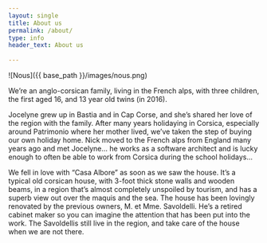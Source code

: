 ```yaml
---
layout: single
title: About us
permalink: /about/
type: info
header_text: About us
  
---
```


![Nous]({{ base_path }}/images/nous.png)

We’re an anglo-corsican family, living in the French alps, with three
children, the first aged 16, and 13 year old twins (in 2016).

Jocelyne grew up in Bastia and in Cap Corse, and she’s shared her love
of the region with the family. After many years holidaying in Corsica,
especially around Patrimonio where her mother lived, we’ve taken the
step of buying our own holiday home. Nick moved to the French alps
from England many years ago and met Jocelyne... he works as a software
architect and is lucky enough to often be able to work from Corsica during
the school holidays...

We fell in love with “Casa Albore” as soon as we saw the house. It’s a
typical old corsican house, with 3-foot thick stone walls and wooden
beams, in a region that’s almost completely unspoiled by tourism, and
has a superb view out over the maquis and the sea. The house has been
lovingly renovated by the previous owners, M. et Mme. Savoldelli. He’s
a retired cabinet maker so you can imagine the attention that has been
put into the work. The Savoldellis still live in the region, and take
care of the house when we are not there.

